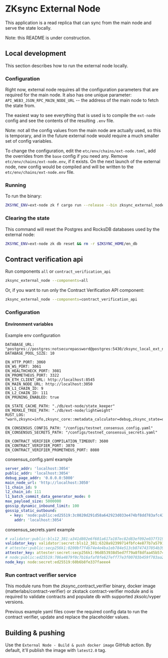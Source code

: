 # ZKsync External Node

This application is a read replica that can sync from the main node and serve the state locally.

Note: this README is under construction.

## Local development

This section describes how to run the external node locally.

### Configuration

Right now, external node requires all the configuration parameters that are required for the main node. It also has one
unique parameter: `API_WEB3_JSON_RPC_MAIN_NODE_URL` -- the address of the main node to fetch the state from.

The easiest way to see everything that is used is to compile the `ext-node` config and see the contents of the resulting
`.env` file.

Note: not all the config values from the main node are actually used, so this is temporary, and in the future external
node would require a much smaller set of config variables.

To change the configuration, edit the `etc/env/chains/ext-node.toml`, add the overrides from the `base` config if you
need any. Remove `etc/env/chains/ext-node.env`, if it exists. On the next launch of the external node, new config would
be compiled and will be written to the `etc/env/chains/ext-node.env` file.

### Running

To run the binary:

```sh
ZKSYNC_ENV=ext-node zk f cargo run --release --bin zksync_external_node
```

### Clearing the state

This command will reset the Postgres and RocksDB databases used by the external node:

```sh
ZKSYNC_ENV=ext-node zk db reset && rm -r $ZKSYNC_HOME/en_db
```

## Contract verification api

Run components `all` or `contract_verification_api`

```bash
zksync_external_node --components=all
```

Or, if you want to run only the Contract Verification API component:

```bash
zksync_external_node --components=contract_verification_api
```

### Configuration

#### Environment variables

Example env configuration

```
DATABASE_URL: "postgres://postgres:notsecurepassword@postgres:5430/zksync_local_ext_node"
DATABASE_POOL_SIZE: 10

EN_HTTP_PORT: 3060
EN_WS_PORT: 3061
EN_HEALTHCHECK_PORT: 3081
EN_PROMETHEUS_PORT: 3322
EN_ETH_CLIENT_URL: http://localhost:8545
EN_MAIN_NODE_URL: http://localhost:3050
EN_L1_CHAIN_ID: 9
EN_L2_CHAIN_ID: 111
EN_PRUNING_ENABLED: true

EN_STATE_CACHE_PATH: "./db/ext-node/state_keeper"
EN_MERKLE_TREE_PATH: "./db/ext-node/lightweight"
RUST_LOG: "warn,zksync=info,zksync_core::metadata_calculator=debug,zksync_state=debug,zksync_utils=debug,zksync_web3_decl::client=error"

EN_CONSENSUS_CONFIG_PATH: "/configs/testnet_consensus_config.yaml"
EN_CONSENSUS_SECRETS_PATH: "/configs/testnet_consensus_secrets.yaml"

EN_CONTRACT_VERIFIER_COMPILATION_TIMEOUT: 3600
EN_CONTRACT_VERIFIER_PORT: 3070
EN_CONTRACT_VERIFIER_PROMETHEUS_PORT: 8080
```

consensus_config.yaml example

```yaml
server_addr: 'localhost:3054'
public_addr: 'localhost:3054'
debug_page_addr: '0.0.0.0:5000'
main_node_url: 'http://localhost:3050'
l1_chain_id: 9
l2_chain_id: 111
l1_batch_commit_data_generator_mode: 0
max_payload_size: 5000000
gossip_dynamic_inbound_limit: 100
gossip_static_outbound:
  - key: 'node:public:ed25519:3c0820d291d58a642923d033e474bf8dd783afc43'
    addr: 'localhost:3054'
```

consensus_secrets.yaml example

```yaml
# validator:public:bls12_381:a341d802e6f601a617a107ec82d83ef092e037f31980afce0c57346e644bd6b91703a20506b296ec
validator_key: validator:secret:bls12_381:6328a92399714fbfc4e877b7a579105dfbbcd4e
# attester:public:secp256k1:0200bf7f4b74e4e4ba1eb784e513cb8747437054b3903ff984e45e
attester_key: attester:secret:secp256k1:96d853938d5ed7f79a8f8dfaa45b5744d790db8d459
# node:public:ed25519:706a4879f0c7b16afaf0fe627eff77e3f00703b459f703aa28549
node_key: node:secret:ed25519:60b6b8fe337faeee4
```

### Run contract verifier service

This module runs from the zksync_contract_verifier binary, docker image (matterlabs/contract-verifier) or zkstack
contract-verifier module and is required to validate contracts and populate db with supported zksolc/vyper versions.

Previous example yaml files cover the required config data to run the contract verifier, update and replace the
placeholder values.

## Building & pushing

Use the `External Node - Build & push docker image` GitHub action. By default, it'll publish the image with `latest2.0`
tag.
